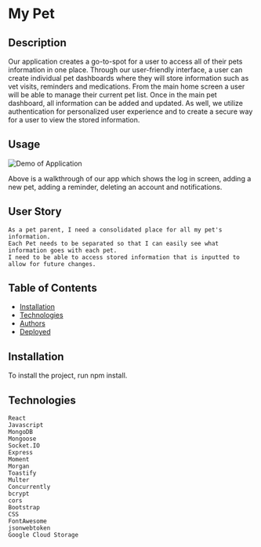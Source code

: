 # My Pet

  
## Description
  Our application creates a go-to-spot for a user to access all of their pets information in one place. Through our user-friendly interface, a user can create individual pet dashboards where they will store information such as vet visits, reminders and medications. From the main home screen a user will be able to manage their current pet list. Once in the main pet dashboard, all information can be added and updated. As well, we utilize authentication for personalized user experience and to create a secure way for a user to view the stored information.


## Usage
  
  ![Demo of Application](client/public/images/MyPet.gif)

  Above is a walkthrough of our app which shows the log in screen, adding a new pet, adding a reminder, deleting an account and notifications.

## User Story
```
As a pet parent, I need a consolidated place for all my pet's information.
Each Pet needs to be separated so that I can easily see what information goes with each pet.
I need to be able to access stored information that is inputted to allow for future changes.

```
## Table of Contents
- [Installation](#installation)
- [Technologies](#technologies)
- [Authors](#authors)
- [Deployed](#deployed)
  
## Installation
  To install the project, run npm install.
  
## Technologies
```
React
Javascript
MongoDB
Mongoose
Socket.IO
Express
Moment
Morgan
Toastify
Multer
Concurrently
bcrypt
cors
Bootstrap
CSS
FontAwesome
jsonwebtoken
Google Cloud Storage
```


